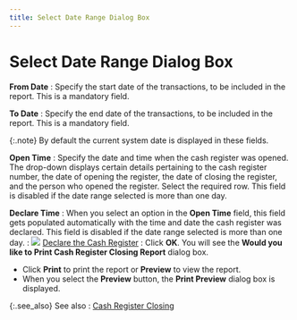 ```yaml
---
title: Select Date Range Dialog Box
---
```


# Select Date Range Dialog Box


**From Date**
: Specify the start date of the transactions, to be  included in the report. This is a mandatory field.


**To Date**
: Specify the end date of the transactions, to be  included in the report. This is a mandatory field.


{:.note}
By default the current system date is displayed in these  fields.


**Open Time**
: Specify the date and time when the cash register  was opened. The drop-down displays certain details pertaining to the cash  register number, the date of opening the register, the date of closing  the register, and the person who opened the register. Select the required  row. This field is disabled if the date range selected is more than one  day.


**Declare Time**
: When you select an option in the **Open 
 Time** field, this field gets populated automatically with the time  and date the cash register was declared. This field is disabled if the  date range selected is more than one day.
: ![]({{site.pos_baseurl}}/img/lens.gif) [Declare  the Cash Register]({{site.pos_baseurl}}/using-cash-registers/declare_the_cash_register.html)
: Click **OK**.  You will see the **Would 
 you like to Print Cash Register Closing Report** dialog box.

- Click **Print** to print the report or **Preview** to view the report.
- When you select  the **Preview** button, the **Print Preview** dialog box is displayed.



{:.see_also}
See also
: [Cash Register  Closing]({{site.pos_baseurl}}/point-of-sale-reports/cash-register-closing-report/cashier_closing_pos.html)
